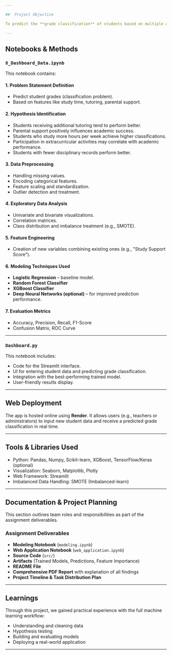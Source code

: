 ```yaml
---

##  Project Objective

To predict the **grade classification** of students based on multiple academic and socio-demographic factors using various supervised learning models.

---
```


## Notebooks & Methods

### `8_Dashboard_Data.ipynb`
This notebook contains:

#### 1. **Problem Statement Definition**
- Predict student grades (classification problem).
- Based on features like study time, tutoring, parental support.

#### 2. **Hypothesis Identification**
- Students receiving additional tutoring tend to perform better.
- Parental support positively influences academic success.
- Students who study more hours per week achieve higher classifications.
- Participation in extracurricular activities may correlate with academic performance.
- Students with fewer disciplinary records perform better.

#### 3. **Data Preprocessing**
- Handling missing values.
- Encoding categorical features.
- Feature scaling and standardization.
- Outlier detection and treatment.

#### 4. **Exploratory Data Analysis**
- Univariate and bivariate visualizations.
- Correlation matrices.
- Class distribution and imbalance treatment (e.g., SMOTE).

#### 5. **Feature Engineering**
- Creation of new variables combining existing ones (e.g., "Study Support Score").

#### 6. **Modeling Techniques Used**
- **Logistic Regression** – baseline model.
- **Random Forest Classifier**
- **XGBoost Classifier**
- **Deep Neural Networks (optional)** – for improved prediction performance.

#### 7. **Evaluation Metrics**
- Accuracy, Precision, Recall, F1-Score
- Confusion Matrix, ROC Curve

---

### `Dashboard.py`
This notebook includes:

- Code for the Streamlit interface.
- UI for entering student data and predicting grade classification.
- Integration with the best-performing trained model.
- User-friendly results display.

---

##  Web Deployment

The app is hosted online using **Render**. It allows users (e.g., teachers or administrators) to input new student data and receive a predicted grade classification in real time.

---

##  Tools & Libraries Used

- Python: Pandas, Numpy, Scikit-learn, XGBoost, TensorFlow/Keras (optional)
- Visualization: Seaborn, Matplotlib, Plotly
- Web Framework: Streamlit
- Imbalanced Data Handling: SMOTE (Imbalanced-learn)

---

##  Documentation & Project Planning

This section outlines team roles and responsibilities as part of the assignment deliverables.


### Assignment Deliverables
-  **Modeling Notebook** (`modeling.ipynb`)
-  **Web Application Notebook** (`web_application.ipynb`)
-  **Source Code** (`src/`)
-  **Artifacts** (Trained Models, Predictions, Feature Importance)
-  **README File**
-  **Comprehensive PDF Report** with explanation of all findings
-  **Project Timeline & Task Distribution Plan**

---

##  Learnings

Through this project, we gained practical experience with the full machine learning workflow:
- Understanding and cleaning data
- Hypothesis testing
- Building and evaluating models
- Deploying a real-world application

---


